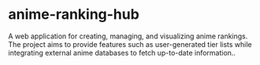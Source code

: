# anime-ranking-hub
A web application for creating, managing, and visualizing anime rankings. The project aims to provide features such as user-generated tier lists while integrating external anime databases to fetch up-to-date information..
